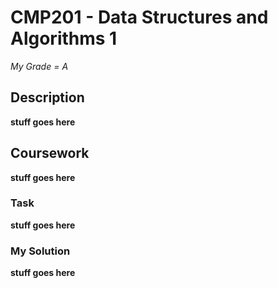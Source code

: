 # CMP201 - Data Structures and Algorithms 1

*My Grade = A*

## Description

**stuff goes here**

## Coursework

**stuff goes here**

### Task

**stuff goes here**

### My Solution

**stuff goes here**

